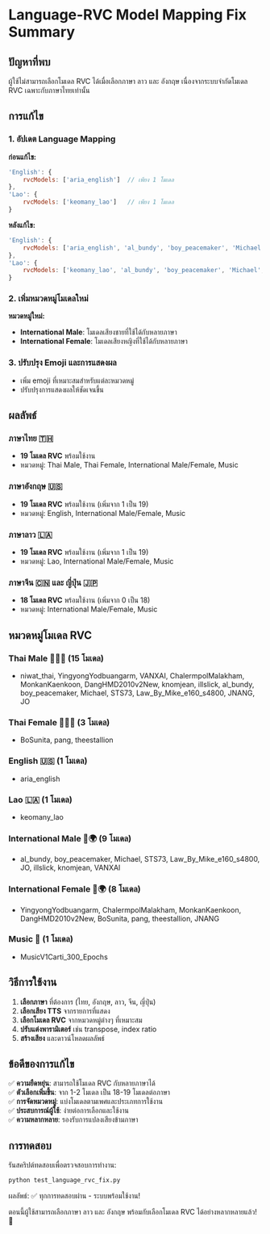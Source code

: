 # Language-RVC Model Mapping Fix Summary

## ปัญหาที่พบ

ผู้ใช้ไม่สามารถเลือกโมเดล RVC ได้เมื่อเลือกภาษา ลาว และ อังกฤษ เนื่องจากระบบจำกัดโมเดล RVC เฉพาะกับภาษาไทยเท่านั้น

## การแก้ไข

### 1. อัปเดต Language Mapping

**ก่อนแก้ไข:**
```javascript
'English': {
    rvcModels: ['aria_english']  // เพียง 1 โมเดล
},
'Lao': {
    rvcModels: ['keomany_lao']   // เพียง 1 โมเดล
}
```

**หลังแก้ไข:**
```javascript
'English': {
    rvcModels: ['aria_english', 'al_bundy', 'boy_peacemaker', 'Michael', 'STS73', 'Law_By_Mike_e160_s4800', 'MusicV1Carti_300_Epochs', 'JO', 'illslick', 'knomjean', 'VANXAI', 'YingyongYodbuangarm', 'ChalermpolMalakham', 'MonkanKaenkoon', 'DangHMD2010v2New', 'BoSunita', 'pang', 'theestallion', 'JNANG']
},
'Lao': {
    rvcModels: ['keomany_lao', 'al_bundy', 'boy_peacemaker', 'Michael', 'STS73', 'Law_By_Mike_e160_s4800', 'MusicV1Carti_300_Epochs', 'JO', 'illslick', 'knomjean', 'VANXAI', 'YingyongYodbuangarm', 'ChalermpolMalakham', 'MonkanKaenkoon', 'DangHMD2010v2New', 'BoSunita', 'pang', 'theestallion', 'JNANG']
}
```

### 2. เพิ่มหมวดหมู่โมเดลใหม่

**หมวดหมู่ใหม่:**
- **International Male**: โมเดลเสียงชายที่ใช้ได้กับหลายภาษา
- **International Female**: โมเดลเสียงหญิงที่ใช้ได้กับหลายภาษา

### 3. ปรับปรุง Emoji และการแสดงผล

- เพิ่ม emoji ที่เหมาะสมสำหรับแต่ละหมวดหมู่
- ปรับปรุงการแสดงผลให้ชัดเจนขึ้น

## ผลลัพธ์

### ภาษาไทย 🇹🇭
- **19 โมเดล RVC** พร้อมใช้งาน
- หมวดหมู่: Thai Male, Thai Female, International Male/Female, Music

### ภาษาอังกฤษ 🇺🇸
- **19 โมเดล RVC** พร้อมใช้งาน (เพิ่มจาก 1 เป็น 19)
- หมวดหมู่: English, International Male/Female, Music

### ภาษาลาว 🇱🇦
- **19 โมเดล RVC** พร้อมใช้งาน (เพิ่มจาก 1 เป็น 19)
- หมวดหมู่: Lao, International Male/Female, Music

### ภาษาจีน 🇨🇳 และ ญี่ปุ่น 🇯🇵
- **18 โมเดล RVC** พร้อมใช้งาน (เพิ่มจาก 0 เป็น 18)
- หมวดหมู่: International Male/Female, Music

## หมวดหมู่โมเดล RVC

### Thai Male 👨🇹🇭 (15 โมเดล)
- niwat_thai, YingyongYodbuangarm, VANXAI, ChalermpolMalakham, MonkanKaenkoon, DangHMD2010v2New, knomjean, illslick, al_bundy, boy_peacemaker, Michael, STS73, Law_By_Mike_e160_s4800, JNANG, JO

### Thai Female 👩🇹🇭 (3 โมเดล)
- BoSunita, pang, theestallion

### English 🇺🇸 (1 โมเดล)
- aria_english

### Lao 🇱🇦 (1 โมเดล)
- keomany_lao

### International Male 👨🌍 (9 โมเดล)
- al_bundy, boy_peacemaker, Michael, STS73, Law_By_Mike_e160_s4800, JO, illslick, knomjean, VANXAI

### International Female 👩🌍 (8 โมเดล)
- YingyongYodbuangarm, ChalermpolMalakham, MonkanKaenkoon, DangHMD2010v2New, BoSunita, pang, theestallion, JNANG

### Music 🎵 (1 โมเดล)
- MusicV1Carti_300_Epochs

## วิธีการใช้งาน

1. **เลือกภาษา** ที่ต้องการ (ไทย, อังกฤษ, ลาว, จีน, ญี่ปุ่น)
2. **เลือกเสียง TTS** จากรายการที่แสดง
3. **เลือกโมเดล RVC** จากหมวดหมู่ต่างๆ ที่เหมาะสม
4. **ปรับแต่งพารามิเตอร์** เช่น transpose, index ratio
5. **สร้างเสียง** และดาวน์โหลดผลลัพธ์

## ข้อดีของการแก้ไข

✅ **ความยืดหยุ่น**: สามารถใช้โมเดล RVC กับหลายภาษาได้  
✅ **ตัวเลือกเพิ่มขึ้น**: จาก 1-2 โมเดล เป็น 18-19 โมเดลต่อภาษา  
✅ **การจัดหมวดหมู่**: แบ่งโมเดลตามเพศและประเภทการใช้งาน  
✅ **ประสบการณ์ผู้ใช้**: ง่ายต่อการเลือกและใช้งาน  
✅ **ความหลากหลาย**: รองรับการแปลงเสียงข้ามภาษา  

## การทดสอบ

รันสคริปต์ทดสอบเพื่อตรวจสอบการทำงาน:
```bash
python test_language_rvc_fix.py
```

ผลลัพธ์: ✅ ทุกการทดสอบผ่าน - ระบบพร้อมใช้งาน!

ตอนนี้ผู้ใช้สามารถเลือกภาษา ลาว และ อังกฤษ พร้อมกับเลือกโมเดล RVC ได้อย่างหลากหลายแล้ว! 🎉 